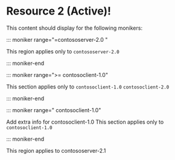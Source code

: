 # Resource 2 (Active)!

This content should display for the following monikers:

::: moniker range="=contososerver-2.0 "

This region applies only to `contososerver-2.0`

::: moniker-end

::: moniker range=">= contosoclient-1.0"

This section applies only to `contosoclient-1.0` `contosoclient-2.0`

::: moniker-end

::: moniker range=" contosoclient-1.0"

Add extra info for contosoclient-1.0
This section applies only to `contosoclient-1.0`

::: moniker-end

This region applies to contososerver-2.1
